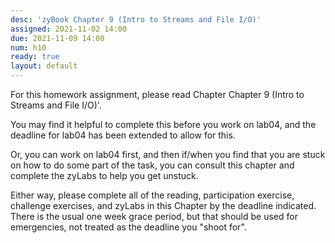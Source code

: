 ```yaml
---
desc: 'zyBook Chapter 9 (Intro to Streams and File I/O)'
assigned: 2021-11-02 14:00
due: 2021-11-09 14:00
num: h10
ready: true
layout: default
---
```


For this homework assignment, please read Chapter Chapter 9 (Intro to Streams and File I/O)'.

You may find it helpful to complete this before you work on lab04, and the deadline for lab04 has been extended to allow for this.

Or, you can work on lab04 first, and then if/when you find that you are stuck on how to do some part of the task, you can consult this chapter and complete the zyLabs
to help you get unstuck.

Either way, please complete all of the reading, participation exercise, challenge exercises, and zyLabs in this Chapter by the deadline indicated.  There is the usual one week grace period, but that should be used for emergencies, not treated as the deadline you "shoot for".

